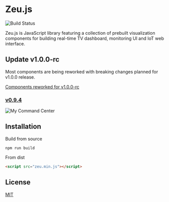 # Zeu.js

![Build Status](https://travis-ci.org/shzlw/zeu.svg?branch=master)

Zeu.js is JavaScript library featuring a collection of prebuilt visualization components for building real-time TV dashboard, monitoring UI and IoT web interface.

## Update v1.0.0-rc

Most components are being reworked with breaking changes planned for v1.0.0 release.

[Components reworked for v1.0.0-rc](https://shzlw.github.io/zeu/examples/components-home.html)

### [v0.9.4](https://github.com/shzlw/zeu/tree/v0.9.4)

![My Command Center](https://github.com/shzlw/zeu/blob/master/examples/my-command-center.v0.9.1.gif)

## Installation

Build from source
```
npm run build
```

From dist
```html
<script src="zeu.min.js"></script>
```

## License

[MIT](http://opensource.org/licenses/MIT)